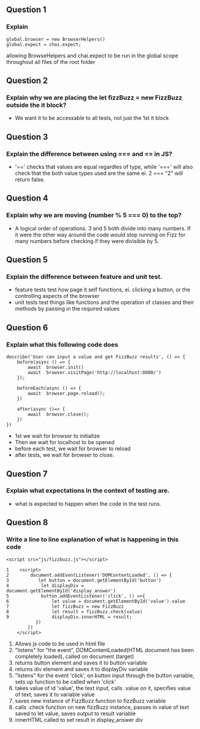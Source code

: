 ## Question 1
### Explain
```
global.browser = new BrowserHelpers()
global.expect = chai.expect;
```

allowing BrowseHelpers and chai.expect to be run in the global scope throughout all files of the root folder

## Question 2
### Explain why we are placing the let fizzBuzz = new FizzBuzz outside the it block?
- We want it to be accessable to all tests, not just the 1st it block

## Question 3
### Explain the difference between using === and == in JS?
- '==' checks that values are equal regardles of type, while '===' will also check that the both value types used are the same ei. 2 === "2" will return false.

## Question 4
### Explain why we are moving (number % 5 === 0) to the top?
- A logical order of operations. 3 and 5 both divide into many numbers. If it were the other way around the code would stop running on Fizz for many numbers before checking if they were divisible by 5.

## Question 5
### Explain the difference between feature and unit test.
- feature tests test how page it self functions, ei. clicking a button, or the controlling aspects of the browser
- unit tests test things like functions and the operation of classes and their methods by passing in the required values

## Question 6
### Explain what this following code does
```
describe('User can input a value and get FizzBuzz results', () => {
    before(async () => {
        await  browser.init()
        await  browser.visitPage('http://localhost:8080/')
    });

    beforeEach(async () => {
        await  browser.page.reload();
    })

    after(async ()=> {
        await  browser.close();
    })
})
```
- 1st we wait for browser to initialize
- Then we wait for localhost to be opened
- before each test, we wait for browser to reload
- after tests, we wait for browser to close.

## Question 7
### Explain what expectations in the context of testing are.
- what is expected to happen when the code in the test runs.

## Question 8
### Write a line to line explanation of what is happening in this code
```
<script src="js/fizzbuzz.js"></script>

1    <script> 
2        document.addEventListener('DOMContentLoaded', () => {  
3           let button = document.getElementById('button')
4            let displayDiv = document.getElementById('display_answer')
5            button.addEventListener('click', () =>{
6                let value = document.getElementById('value').value
7                let fizzBuzz = new FizzBuzz
8                let result = fizzBuzz.check(value)
9                displayDiv.innerHTML = result;
           })
        })
    </script>
```
1. Allows js code to be used in html file
2. "listens" for "the event", DOMContentLoaded(HTML document has been completely loaded), called on document (target) 
3. returns button element and saves it to button variable
4. returns div element and saves it to displayDiv variable
5. "listens" for the event 'click', on button input through the button variable, sets up function to be called when 'click'
6. takes value of  id 'value', the text input, calls .value on it, specifies value of text, saves it to variable value
7. saves new instance of FizzBuzz function to fizzBuzz variable
8. calls .check function on new fizzBuzz instance, passes in value of text saved to let value, saves output to result variable
9. innerHTML called to set result in display_answer div